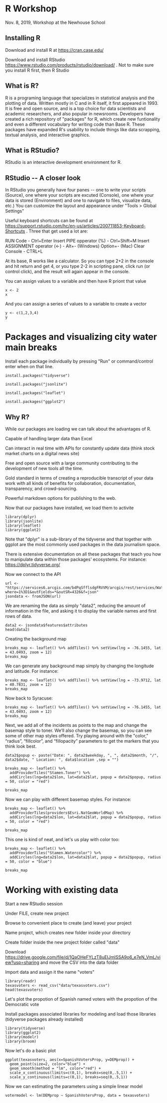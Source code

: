 # R Workshop
Nov. 8, 2019, Workshop at the Newhouse School 

## Installing R 
Download and install R at https://cran.case.edu/

Download and install RStudio https://www.rstudio.com/products/rstudio/download/ . Not to make sure you install R first, then R Studio 

## What is R?
R is a programing language that specializes in statistical analysis and the plotting of data. Written mostly in C and in R itself, it first appeared in 1993. It is free and open source, and is a top choice for data scientists and academic researchers, and also popular in newsrooms. Developers have created a rich repository of "packages" for R, which create new funtionality and even a different vocabulary for writing code than Base R. These packages have expanded R's usability to include things like data scrapping, textual analysis, and interactive graphics. 

## What is RStudio?
RStudio is an interactive development environment for R. 

## RStudio -- A closer look
In RStudio you generally have four panes -- one to write your scripts (Source), one where your scripts are excuted (Console), one where your data is stored (Environment) and one to navigate to files, visualize data, etc.) You can customize the layout and appearance under "Tools > Global Settings"

Useful keyboard shortcuts can be found at https://support.rstudio.com/hc/en-us/articles/200711853-Keyboard-Shortcuts . Three that get used a lot are:

RUN Code - Ctrl+Enter
Insert PIPE opperator (%) - Ctrl+Shift+M
Insert ASSIGNMENT operator (<-) -	Alt+- (Windows)	Option+- (Mac) 
Clear Console - CTRL+L

At its base, R works like a calculator. So you can type 2+2 in the console and hit return and get 4, or you type 2-2 in scripting pane, click run (or control click), and the result will again appear in the console. 

You can assign values to a variable and then have R priont that value 
```
x <- 2
x 
```
And you can assign a series of values to a variable to create a vector 
```
y <- c(1,2,3,4)
y 
```

# Packages and visualizing city water main breaks 

Install each package individually by pressing "Run" or command/control enter when on that line.
```
install.packages("tidyverse")

install.packages("jsonlite")

install.packages("leaflet")

install.packages("ggplot2")
```
## Why R?
While our packages are loading we can talk about the advantages of R.

Capable of handling larger data than Excel

Can interact in real time with APIs for constantly update data (think stock market charts on a digital news site) 

Free and open source with a large community contributing to the development of new tools all the time. 

Gold standard in terms of creating a reproducible transcript of your data work with all kinds of benefits for collaboration, documentation, transparency, and crowd-sourcing. 

Powerful markdown options for publishing to the web. 

Now that our packages have installed, we load them to activite
```
library(dplyr)
library(jsonlite)
library(leaflet)
library(ggplot2)
```
Note that "dplyr" is a sub-library of the tidyverse and that together with ggplot are the most commonly used packages in the data journalism space. 

There is extensive documentation on all these packages that teach you how to manipulate data within those packages' ecosystems. For instance: https://dplyr.tidyverse.org/ 

Now we connect to the API
```
url <- "https://services6.arcgis.com/bdPqSfflsdgFRVVM/arcgis/rest/services/Water_Main_Breaks/FeatureServer/0/query?where=1%3D1&outFields=*&outSR=4326&f=json"
jsondata <- fromJSON(url)
```
We are renaming the data as simply "data2", reducing the amount of information in the file, and asking it to display the variable names and first rows of data.
```
data2 <- jsondata$features$attributes
head(data2)
```
Creating the background map
```
breaks_map <- leaflet() %>% addTiles() %>% setView(lng = -76.1455, lat = 43.0493, zoom = 12)
breaks_map
```
We can generate any  background map simply by changing the longitude and latitude. For instance:
```
breaks_map <- leaflet() %>% addTiles() %>% setView(lng = -73.9712, lat = 40.7831, zoom = 12)
breaks_map
```
Now back to Syracuse:
```
breaks_map <- leaflet() %>% addTiles() %>% setView(lng = -76.1455, lat = 43.0493, zoom = 12)
breaks_map
```
Next, we add all of the incidents as points to the map and change the basemap style to toner. We’ll also change the basemap, so you can see some of other map styles offered. Try playing around with the "color," “radius”, “fillcolor”, and “fillopacity” parameters to get the markers that you think look best.
```
data2$popup <- paste("Date: ", data2$weekday, ", ", data2$month, "/", data2$date, " Location: ", data$location ,sep = "")

breaks_map <- leaflet() %>%
  addProviderTiles("Stamen.Toner") %>%
  addCircles(lng=data2$lon, lat=data2$lat, popup = data2$popup, radius = 50, color = "red")

breaks_map
```
Now we can play with different basemap styles. For instance:
```
breaks_map <- leaflet() %>%
  addProviderTiles(providers$Esri.NatGeoWorldMap) %>% 
  addCircles(lng=data2$lon, lat=data2$lat, popup = data2$popup, radius = 50, color = "red")

breaks_map
```
This one is kind of neat, and let's us play with color too: 
```
breaks_map <- leaflet() %>%
  addProviderTiles("Stamen.Watercolor") %>%
  addCircles(lng=data2$lon, lat=data2$lat, popup = data2$popup, radius = 50, color = "blue")

breaks_map
```
# Working with existing data 
Start a new RStudio session

Under FILE, create new project

Browse to convenient place to create (and leave) your project

Name project, which creates new folder inside your directory

Create folder inside the new project folder called "data"

Download https://drive.google.com/file/d/1QaOHeFYLzT8uEIJmlSSA9o6_e7eN_VmL/view?usp=sharing and move the CSV into the data folder 

Import data and assign it the name "voters"
```
library(readr)
texasvoters <- read_csv("data/texasvoters.csv")
head(texasvoters)
```
Let's plot the propotion of Spanish named voters with the propotion of the Democratic vote

Install packages associated libraries for modeling and load those libraries (tidyverse packages already installed)
```
library(tidyverse)
library(ggplot2)
library(modelr)
library(broom)
```
Now let's do a basic plot 
```
ggplot(texasvoters, aes(x=SpanishVotersProp, y=DEMprop)) +
  geom_point(size=2, color="blue") +
  geom_smooth(method = "lm", color="red") +
  scale_x_continuous(limits=c(0,1), breaks=seq(0,.5,1)) +
  scale_y_continuous(limits=c(0,1), breaks=seq(0,.5,1))
```
Now we can estimating the parameters using a simple linear model
```
votermodel <- lm(DEMprop ~ SpanishVotersProp, data = texasvoters)
```
